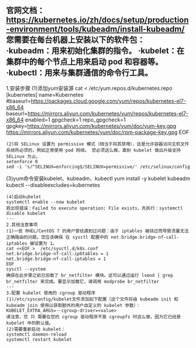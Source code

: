 官网文档：https://kubernetes.io/zh/docs/setup/production-environment/tools/kubeadm/install-kubeadm/
您需要在每台机器上安装以下的软件包：
·kubeadm：用来初始化集群的指令。
·kubelet：在集群中的每个节点上用来启动 pod 和容器等。
·kubectl：用来与集群通信的命令行工具。
---
1.安装步骤
(1)添加yum安装源
cat <<EOF > /etc/yum.repos.d/kubernetes.repo
[kubernetes]
name=Kubernetes
#baseurl=https://packages.cloud.google.com/yum/repos/kubernetes-el7-x86_64
baseurl=https://mirrors.aliyun.com/kubernetes/yum/repos/kubernetes-el7-x86_64
enabled=1
gpgcheck=1
repo_gpgcheck=1
gpgkey=https://mirrors.aliyun.com/kubernetes/yum/doc/yum-key.gpg https://mirrors.aliyun.com/kubernetes/yum/doc/rpm-package-key.gpg
EOF
```
(2)将 SELinux 设置为 permissive 模式（相当于将其禁用），这是允许容器访问主机文件系统所必须的，例如正常使用 pod 网络。 您必须这么做，直到 kubelet 做出升级支持 SELinux 为止。
setenforce 0
sed -i 's/^SELINUX=enforcing$/SELINUX=permissive/' /etc/selinux/config
```
(3)yum命令安装kubelet、kubeadm、kubectl
yum install -y kubelet kubeadm kubectl --disableexcludes=kubernetes
```
(4)启动kubelet
systemctl enable --now kubelet
若出现错误：Failed to execute operation: File exists，先执行：systemctl disable kubelet
---
2.其他注意事项
(1)一些 RHEL/CentOS 7 的用户曾经遇到过问题：由于 iptables 被绕过而导致流量无法正确路由的问题。您应该确保 在 sysctl 配置中的 net.bridge.bridge-nf-call-iptables 被设置为 1。
cat <<EOF >  /etc/sysctl.d/k8s.conf
net.bridge.bridge-nf-call-ip6tables = 1
net.bridge.bridge-nf-call-iptables = 1
EOF
sysctl --system
确保在此步骤之前已加载了 br_netfilter 模块。这可以通过运行 lsmod | grep br_netfilter 来完成。要显示加载它，请调用 modprobe br_netfilter
---
3.配置 kubelet 使用的 cgroup 驱动程序
(1)/etc/sysconfig/kubelet文件添加如下配置（这个文件将由 kubeadm init 和 kubeadm join 使用以获取额外的用户自定义的 kubelet 参数）：
KUBELET_EXTRA_ARGS=--cgroup-driver=<value>
请注意，您 只 需要在您的 cgroup 驱动程序不是 cgroupfs 时这么做，因为它已经是 kubelet 中的默认值。
(2)需要重新启动 kubelet：
systemctl daemon-reload
systemctl restart kubelet